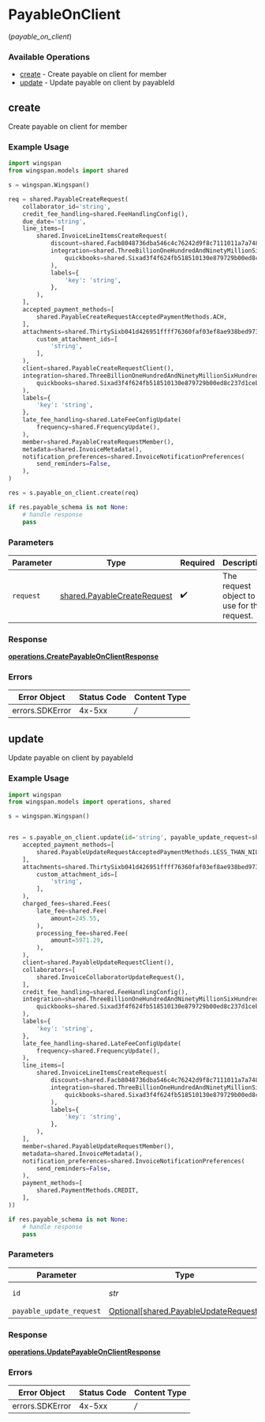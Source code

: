 # PayableOnClient
(*payable_on_client*)

### Available Operations

* [create](#create) - Create payable on client for member
* [update](#update) - Update payable on client by payableId

## create

Create payable on client for member

### Example Usage

```python
import wingspan
from wingspan.models import shared

s = wingspan.Wingspan()

req = shared.PayableCreateRequest(
    collaborator_id='string',
    credit_fee_handling=shared.FeeHandlingConfig(),
    due_date='string',
    line_items=[
        shared.InvoiceLineItemsCreateRequest(
            discount=shared.Facb8048736dba546c4c76242d9f8c7111011a7a7483528f37d80226698a1f2b(),
            integration=shared.ThreeBillionOneHundredAndNinetyMillionSixHundredAndEightyFiveThousandEightHundredAndThirtyTwoa4970525ea5b0803efff0b36a0202062e1fd8a0bc187acbe156461(
                quickbooks=shared.Sixad3f4f624fb518510130e879729b00ed8c237d1cebc5477abf34ac340a6424d(),
            ),
            labels={
                'key': 'string',
            },
        ),
    ],
    accepted_payment_methods=[
        shared.PayableCreateRequestAcceptedPaymentMethods.ACH,
    ],
    attachments=shared.ThirtySixb041d426951ffff76360faf03ef8ae938bed9739e6ad9f51acb982782296a2(
        custom_attachment_ids=[
            'string',
        ],
    ),
    client=shared.PayableCreateRequestClient(),
    integration=shared.ThreeBillionOneHundredAndNinetyMillionSixHundredAndEightyFiveThousandEightHundredAndThirtyTwoa4970525ea5b0803efff0b36a0202062e1fd8a0bc187acbe156461(
        quickbooks=shared.Sixad3f4f624fb518510130e879729b00ed8c237d1cebc5477abf34ac340a6424d(),
    ),
    labels={
        'key': 'string',
    },
    late_fee_handling=shared.LateFeeConfigUpdate(
        frequency=shared.FrequencyUpdate(),
    ),
    member=shared.PayableCreateRequestMember(),
    metadata=shared.InvoiceMetadata(),
    notification_preferences=shared.InvoiceNotificationPreferences(
        send_reminders=False,
    ),
)

res = s.payable_on_client.create(req)

if res.payable_schema is not None:
    # handle response
    pass
```

### Parameters

| Parameter                                                                  | Type                                                                       | Required                                                                   | Description                                                                |
| -------------------------------------------------------------------------- | -------------------------------------------------------------------------- | -------------------------------------------------------------------------- | -------------------------------------------------------------------------- |
| `request`                                                                  | [shared.PayableCreateRequest](../../models/shared/payablecreaterequest.md) | :heavy_check_mark:                                                         | The request object to use for the request.                                 |


### Response

**[operations.CreatePayableOnClientResponse](../../models/operations/createpayableonclientresponse.md)**
### Errors

| Error Object    | Status Code     | Content Type    |
| --------------- | --------------- | --------------- |
| errors.SDKError | 4x-5xx          | */*             |

## update

Update payable on client by payableId

### Example Usage

```python
import wingspan
from wingspan.models import operations, shared

s = wingspan.Wingspan()


res = s.payable_on_client.update(id='string', payable_update_request=shared.PayableUpdateRequest(
    accepted_payment_methods=[
        shared.PayableUpdateRequestAcceptedPaymentMethods.LESS_THAN_NIL_GREATER_THAN_,
    ],
    attachments=shared.ThirtySixb041d426951ffff76360faf03ef8ae938bed9739e6ad9f51acb982782296a2(
        custom_attachment_ids=[
            'string',
        ],
    ),
    charged_fees=shared.Fees(
        late_fee=shared.Fee(
            amount=245.55,
        ),
        processing_fee=shared.Fee(
            amount=5971.29,
        ),
    ),
    client=shared.PayableUpdateRequestClient(),
    collaborators=[
        shared.InvoiceCollaboratorUpdateRequest(),
    ],
    credit_fee_handling=shared.FeeHandlingConfig(),
    integration=shared.ThreeBillionOneHundredAndNinetyMillionSixHundredAndEightyFiveThousandEightHundredAndThirtyTwoa4970525ea5b0803efff0b36a0202062e1fd8a0bc187acbe156461(
        quickbooks=shared.Sixad3f4f624fb518510130e879729b00ed8c237d1cebc5477abf34ac340a6424d(),
    ),
    labels={
        'key': 'string',
    },
    late_fee_handling=shared.LateFeeConfigUpdate(
        frequency=shared.FrequencyUpdate(),
    ),
    line_items=[
        shared.InvoiceLineItemsCreateRequest(
            discount=shared.Facb8048736dba546c4c76242d9f8c7111011a7a7483528f37d80226698a1f2b(),
            integration=shared.ThreeBillionOneHundredAndNinetyMillionSixHundredAndEightyFiveThousandEightHundredAndThirtyTwoa4970525ea5b0803efff0b36a0202062e1fd8a0bc187acbe156461(
                quickbooks=shared.Sixad3f4f624fb518510130e879729b00ed8c237d1cebc5477abf34ac340a6424d(),
            ),
            labels={
                'key': 'string',
            },
        ),
    ],
    member=shared.PayableUpdateRequestMember(),
    metadata=shared.InvoiceMetadata(),
    notification_preferences=shared.InvoiceNotificationPreferences(
        send_reminders=False,
    ),
    payment_methods=[
        shared.PaymentMethods.CREDIT,
    ],
))

if res.payable_schema is not None:
    # handle response
    pass
```

### Parameters

| Parameter                                                                            | Type                                                                                 | Required                                                                             | Description                                                                          |
| ------------------------------------------------------------------------------------ | ------------------------------------------------------------------------------------ | ------------------------------------------------------------------------------------ | ------------------------------------------------------------------------------------ |
| `id`                                                                                 | *str*                                                                                | :heavy_check_mark:                                                                   | Unique identifier                                                                    |
| `payable_update_request`                                                             | [Optional[shared.PayableUpdateRequest]](../../models/shared/payableupdaterequest.md) | :heavy_minus_sign:                                                                   | N/A                                                                                  |


### Response

**[operations.UpdatePayableOnClientResponse](../../models/operations/updatepayableonclientresponse.md)**
### Errors

| Error Object    | Status Code     | Content Type    |
| --------------- | --------------- | --------------- |
| errors.SDKError | 4x-5xx          | */*             |
